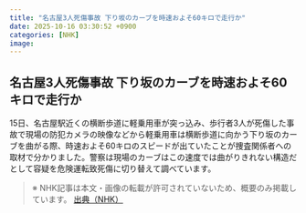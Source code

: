 ```yaml
---
title: "名古屋3人死傷事故 下り坂のカーブを時速およそ60キロで走行か"
date: 2025-10-16 03:30:52 +0900
categories: [NHK]
image: 
---
```

## 名古屋3人死傷事故 下り坂のカーブを時速およそ60キロで走行か

15日、名古屋駅近くの横断歩道に軽乗用車が突っ込み、歩行者3人が死傷した事故で現場の防犯カメラの映像などから軽乗用車は横断歩道に向かう下り坂のカーブを曲がる際、時速およそ60キロのスピードが出ていたことが捜査関係者への取材で分かりました。警察は現場のカーブはこの速度では曲がりきれない構造だとして容疑を危険運転致死傷に切り替えて調べています。

> ※ NHK記事は本文・画像の転載が許可されていないため、概要のみ掲載しています。
[出典（NHK）](http://www3.nhk.or.jp/news/html/20251016/k10014950691000.html)
